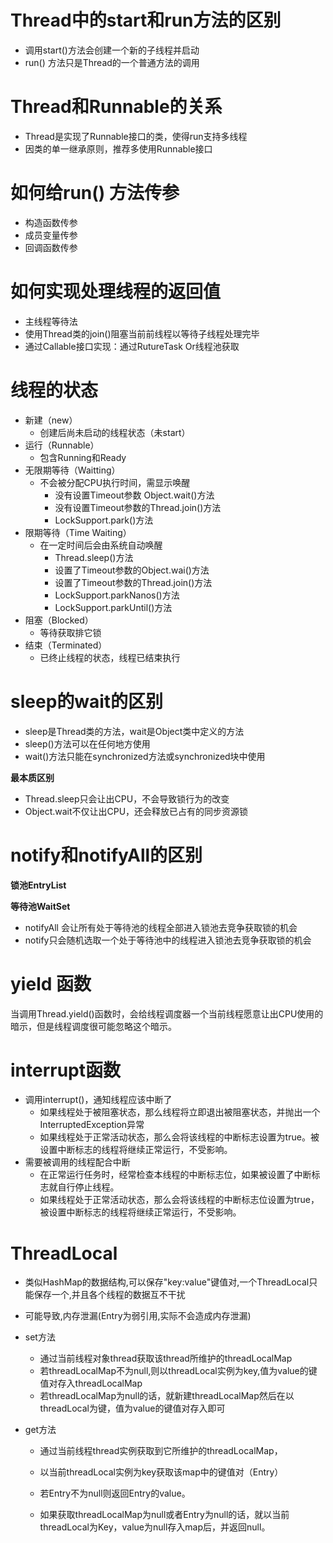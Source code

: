 # Thread中的start和run方法的区别

* 调用start()方法会创建一个新的子线程并启动
* run() 方法只是Thread的一个普通方法的调用

# Thread和Runnable的关系

* Thread是实现了Runnable接口的类，使得run支持多线程
* 因类的单一继承原则，推荐多使用Runnable接口

# 如何给run() 方法传参

* 构造函数传参
* 成员变量传参
* 回调函数传参

# 如何实现处理线程的返回值

* 主线程等待法
* 使用Thread类的join()阻塞当前前线程以等待子线程处理完毕
* 通过Callable接口实现：通过RutureTask Or线程池获取

# 线程的状态

* 新建（new） 
  * 创建后尚未启动的线程状态（未start）
* 运行（Runnable）
  * 包含Running和Ready
* 无限期等待（Waitting）
  * 不会被分配CPU执行时间，需显示唤醒
    * 没有设置Timeout参数 Object.wait()方法
    * 没有设置Timeout参数的Thread.join()方法
    * LockSupport.park()方法
* 限期等待（Time Waiting）
  * 在一定时间后会由系统自动唤醒
    * Thread.sleep()方法
    * 设置了Timeout参数的Object.wai()方法
    * 设置了Timeout参数的Thread.join()方法
    * LockSupport.parkNanos()方法
    * LockSupport.parkUntil()方法
* 阻塞（Blocked）
  * 等待获取排它锁
* 结束（Terminated）
  * 已终止线程的状态，线程已结束执行

# sleep的wait的区别

* sleep是Thread类的方法，wait是Object类中定义的方法
* sleep()方法可以在任何地方使用
* wait()方法只能在synchronized方法或synchronized块中使用

**最本质区别**

* Thread.sleep只会让出CPU，不会导致锁行为的改变
* Object.wait不仅让出CPU，还会释放已占有的同步资源锁

# notify和notifyAll的区别

**锁池EntryList**

**等待池WaitSet**

* notifyAll 会让所有处于等待池的线程全部进入锁池去竞争获取锁的机会
* notify只会随机选取一个处于等待池中的线程进入锁池去竞争获取锁的机会

# yield 函数

当调用Thread.yield()函数时，会给线程调度器一个当前线程愿意让出CPU使用的暗示，但是线程调度很可能忽略这个暗示。

# interrupt函数

* 调用interrupt()，通知线程应该中断了
  * 如果线程处于被阻塞状态，那么线程将立即退出被阻塞状态，并抛出一个InterruptedException异常
  * 如果线程处于正常活动状态，那么会将该线程的中断标志设置为true。被设置中断标志的线程将继续正常运行，不受影响。
* 需要被调用的线程配合中断
  * 在正常运行任务时，经常检查本线程的中断标志位，如果被设置了中断标志就自行停止线程。
  * 如果线程处于正常活动状态，那么会将该线程的中断标志位设置为true，被设置中断标志的线程将继续正常运行，不受影响。

# ThreadLocal

* 类似HashMap的数据结构,可以保存"key:value"键值对,一个ThreadLocal只能保存一个,并且各个线程的数据互不干扰

* 可能导致,内存泄漏(Entry为弱引用,实际不会造成内存泄漏)

* set方法

  * 通过当前线程对象thread获取该thread所维护的threadLocalMap
  * 若threadLocalMap不为null,则以threadLocal实例为key,值为value的键值对存入threadLocalMap
  * 若threadLocalMap为null的话，就新建threadLocalMap然后在以threadLocal为键，值为value的键值对存入即可

* get方法

  * 通过当前线程thread实例获取到它所维护的threadLocalMap，

  * 以当前threadLocal实例为key获取该map中的键值对（Entry）

  * 若Entry不为null则返回Entry的value。

  * 如果获取threadLocalMap为null或者Entry为null的话，就以当前threadLocal为Key，value为null存入map后，并返回null。

     

     

     

     

     



​     

​     

​     

​     

​     
